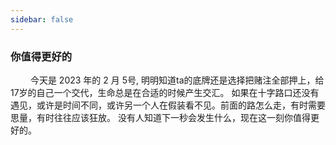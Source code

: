 ```yaml
---
sidebar: false
---
```

### 你值得更好的
&emsp; &emsp;今天是 2023 年的 2 月 5号, 明明知道ta的底牌还是选择把赌注全部押上，给17岁的自己一个交代，生命总是在合适的时候产生交汇。
如果在十字路口还没有遇见，或许是时间不同，或许另一个人在假装看不见。前面的路怎么走，有时需要思量，有时往往应该狂放。
没有人知道下一秒会发生什么，现在这一刻你值得更好的。
&emsp; &emsp;